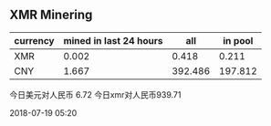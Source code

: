 ## XMR Minering

|currency|mined in last 24 hours|all|in pool|
|---|---|---|---|
|XMR|0.002|0.418|0.211|
|CNY|1.667|392.486|197.812|

今日美元对人民币 6.72	今日xmr对人民币939.71


2018-07-19 05:20